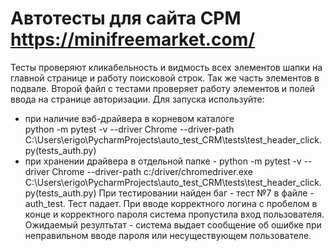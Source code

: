 # Автотесты для сайта СРМ https://minifreemarket.com/
Тесты проверяют кликабельность и видмость всех элементов шапки на главной странице и работу поисковой строк. Так же часть элементов в подвале. Второй файл с тестами проверяет работу элементов и полей ввода на странице авторизации.
Для запуска используйте:
- при наличие вэб-драйвера в корневом каталоге  
python -m pytest -v --driver Chrome --driver-path C:\Users\erigo\PycharmProjects\auto_test_CRM\tests\test_header_click.py(tests_auth.py)
- при хранении драйвера в отдельной папке - 
python -m pytest -v --driver Chrome --driver-path c:/driver/chromedriver.exe C:\Users\erigo\PycharmProjects\auto_test_CRM\tests\test_header_click.py(tests_auth.py)
При тестировании найден баг - тест №7 в файле - auth_test. Тест падает. При вводе корректного логина с пробелом в конце и корректного пароля система пропустила вход пользователя. Ожидаемый резултьтат - система выдает сообщение об ошибке при неправильном вводе пароля или несуществующем пользователе.
